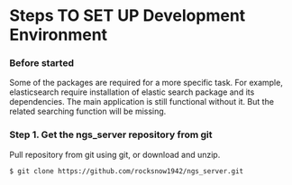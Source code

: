 # Steps TO SET UP Development Environment

### Before started
Some of the packages are required for a more specific task. For example, elasticsearch require installation of 
elastic search package and its dependencies. The main application is still functional without it. But the 
related searching function will be missing.  

### Step 1. Get the ngs_server repository from git 
Pull repository from git using git, or download and unzip.

`$ git clone https://github.com/rocksnow1942/ngs_server.git`